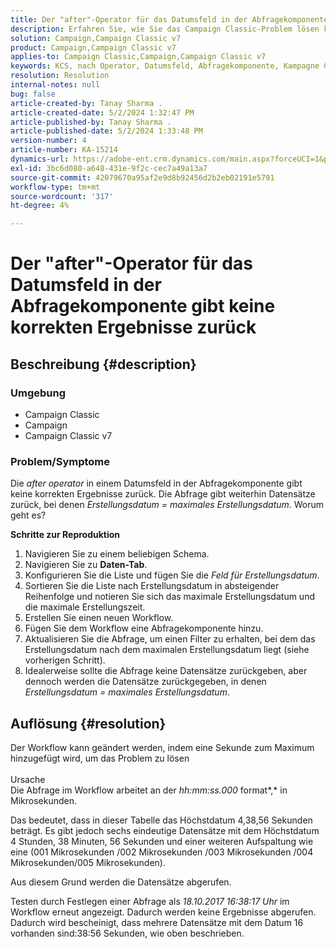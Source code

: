 ```yaml
---
title: Der "after"-Operator für das Datumsfeld in der Abfragekomponente gibt keine korrekten Ergebnisse zurück
description: Erfahren Sie, wie Sie das Campaign Classic-Problem lösen können, bei dem der Nach-Operator für ein Datumsfeld in der Abfragekomponente keine korrekten Ergebnisse zurückgibt.
solution: Campaign,Campaign Classic v7
product: Campaign,Campaign Classic v7
applies-to: Campaign Classic,Campaign,Campaign Classic v7
keywords: KCS, nach Operator, Datumsfeld, Abfragekomponente, Kampagne Classic
resolution: Resolution
internal-notes: null
bug: false
article-created-by: Tanay Sharma .
article-created-date: 5/2/2024 1:32:47 PM
article-published-by: Tanay Sharma .
article-published-date: 5/2/2024 1:33:48 PM
version-number: 4
article-number: KA-15214
dynamics-url: https://adobe-ent.crm.dynamics.com/main.aspx?forceUCI=1&pagetype=entityrecord&etn=knowledgearticle&id=05cfa972-8808-ef11-9f8a-6045bd026dc7
exl-id: 3bc6d080-a648-431e-9f2c-cec7a49a13a7
source-git-commit: 42079670a95af2e9d8b92456d2b2eb02191e5791
workflow-type: tm+mt
source-wordcount: '317'
ht-degree: 4%

---
```


# Der &quot;after&quot;-Operator für das Datumsfeld in der Abfragekomponente gibt keine korrekten Ergebnisse zurück

## Beschreibung {#description}


### <b>Umgebung</b>

- Campaign Classic
- Campaign
- Campaign Classic v7




### <b>Problem/Symptome</b>

Die *after operator* in einem Datumsfeld in der Abfragekomponente gibt keine korrekten Ergebnisse zurück. Die Abfrage gibt weiterhin Datensätze zurück, bei denen *Erstellungsdatum = maximales Erstellungsdatum*. Worum geht es?



<b>Schritte zur Reproduktion</b>



1. Navigieren Sie zu einem beliebigen Schema.
2. Navigieren Sie zu <b>Daten-Tab</b>.
3. Konfigurieren Sie die Liste und fügen Sie die *Feld für Erstellungsdatum*.
4. Sortieren Sie die Liste nach Erstellungsdatum in absteigender Reihenfolge und notieren Sie sich das maximale Erstellungsdatum und die maximale Erstellungszeit.
5. Erstellen Sie einen neuen Workflow.
6. Fügen Sie dem Workflow eine Abfragekomponente hinzu.
7. Aktualisieren Sie die Abfrage, um einen Filter zu erhalten, bei dem das Erstellungsdatum nach dem maximalen Erstellungsdatum liegt (siehe vorherigen Schritt).
8. Idealerweise sollte die Abfrage keine Datensätze zurückgeben, aber dennoch werden die Datensätze zurückgegeben, in denen *Erstellungsdatum = maximales Erstellungsdatum*.





## Auflösung {#resolution}




Der Workflow kann geändert werden, indem eine Sekunde zum Maximum hinzugefügt wird, um das Problem zu lösen
<br><br>Ursache<br>
Die Abfrage im Workflow arbeitet an der *hh:mm:ss.000* format*,* in Mikrosekunden.

Das bedeutet, dass in dieser Tabelle das Höchstdatum 4,38,56 Sekunden beträgt. Es gibt jedoch sechs eindeutige Datensätze mit dem Höchstdatum 4 Stunden, 38 Minuten, 56 Sekunden und einer weiteren Aufspaltung wie eine (001 Mikrosekunden /002 Mikrosekunden /003 Mikrosekunden /004 Mikrosekunden/005 Mikrosekunden).

Aus diesem Grund werden die Datensätze abgerufen.

Testen durch Festlegen einer Abfrage als *18.10.2017 16:38:17 Uhr* im Workflow erneut angezeigt. Dadurch werden keine Ergebnisse abgerufen. Dadurch wird bescheinigt, dass mehrere Datensätze mit dem Datum 16 vorhanden sind:38:56 Sekunden, wie oben beschrieben.
